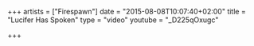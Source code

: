 +++
artists = ["Firespawn"]
date = "2015-08-08T10:07:40+02:00"
title = "Lucifer Has Spoken"
type = "video"
youtube = "_D225qOxugc"

+++

